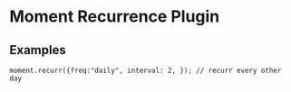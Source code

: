 
# Moment Recurrence Plugin



## Examples


    moment.recurr({freq:"daily", interval: 2, }); // recurr every other day